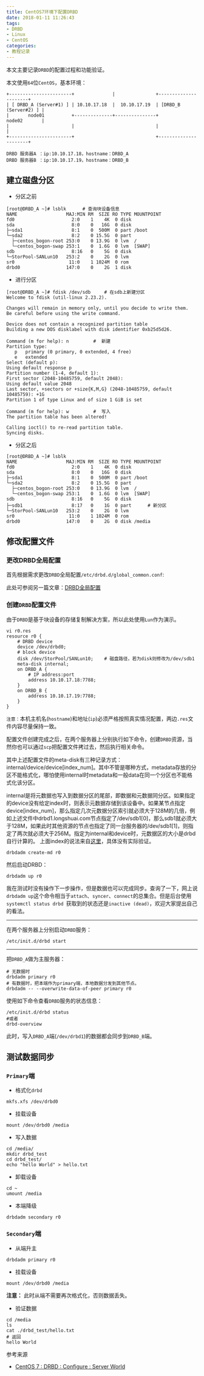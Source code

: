 ```yaml
---
title: CentOS7环境下配置DRBD
date: 2018-01-11 11:26:43
tags:
- DRBD
- Linux
- CentOS
categories:
- 教程记录
---
```

本文主要记录`DRBD`的配置过程和功能验证。
<!--more-->

本文使用`64`位`CentOS`，基本环境：

```shell
+-----------------------+              |               +----------------------+
| [ DRBD_A (Server#1) ] | 10.10.17.18  |  10.10.17.19  | [DRBD_B (Server#2) ] |
|       node01          +--------------+---------------+         node02       |
|                       |                              |                      |
+-----------------------+                              +----------------------+

DRBD 服务器A ：ip:10.10.17.18，hostname：DRBD_A
DRBD 服务器B ：ip:10.10.17.19，hostname：DRBD_B
```
## 建立磁盘分区

- 分区之前

```shell
[root@DRBD_A ~]# lsblk      # 查询块设备信息
NAME                  MAJ:MIN RM  SIZE RO TYPE MOUNTPOINT
fd0                     2:0    1    4K  0 disk
sda                     8:0    0   16G  0 disk
├─sda1                  8:1    0  500M  0 part /boot
└─sda2                  8:2    0 15.5G  0 part
  ├─centos_bogon-root 253:0    0 13.9G  0 lvm  /
  └─centos_bogon-swap 253:1    0  1.6G  0 lvm  [SWAP]
sdb                     8:16   0    5G  0 disk
└─StorPool-SANLun10   253:2    0    2G  0 lvm
sr0                    11:0    1 1024M  0 rom
drbd0                 147:0    0    2G  1 disk
```
- 进行分区

```shell
[root@DRBD_A ~]# fdisk /dev/sdb     # 在sdb上新建分区
Welcome to fdisk (util-linux 2.23.2).

Changes will remain in memory only, until you decide to write them.
Be careful before using the write command.

Device does not contain a recognized partition table
Building a new DOS disklabel with disk identifier 0xb25d5d26.

Command (m for help): n         #  新建
Partition type:
   p   primary (0 primary, 0 extended, 4 free)
   e   extended
Select (default p):
Using default response p
Partition number (1-4, default 1):
First sector (2048-10485759, default 2048):
Using default value 2048
Last sector, +sectors or +size{K,M,G} (2048-10485759, default 10485759): +1G
Partition 1 of type Linux and of size 1 GiB is set

Command (m for help): w         #  写入
The partition table has been altered!

Calling ioctl() to re-read partition table.
Syncing disks.
```
- 分区之后

```shell
[root@DRBD_A ~]# lsblk
NAME                  MAJ:MIN RM  SIZE RO TYPE MOUNTPOINT
fd0                     2:0    1    4K  0 disk
sda                     8:0    0   16G  0 disk
├─sda1                  8:1    0  500M  0 part /boot
└─sda2                  8:2    0 15.5G  0 part
  ├─centos_bogon-root 253:0    0 13.9G  0 lvm  /
  └─centos_bogon-swap 253:1    0  1.6G  0 lvm  [SWAP]
sdb                     8:16   0    5G  0 disk
├─sdb1                  8:17   0    1G  0 part      # 新分区
└─StorPool-SANLun10   253:2    0    2G  0 lvm
sr0                    11:0    1 1024M  0 rom
drbd0                 147:0    0    2G  0 disk /media
```

## 修改配置文件

### 更改DRBD全局配置

首先根据需求更改`DRBD`全局配置`/etc/drbd.d/global_common.conf`:

此处可参阅另一篇文章：[DRBD全局配置](https://imoyao.github.io/blog/2017-09-11/Record_of_drbd/#global-common-conf配置（示例）)

### 创建`DRBD`配置文件

由于`DRBD`是基于块设备的存储复制解决方案，所以此处使用`Lun`作为演示。

```shell
vi r0.res
resource r0 {
    # DRBD device
    device /dev/drbd0;
    # block device
    disk /dev/StorPool/SANLun10;    # 磁盘路径，若为disk则修改为/dev/sdb1
    meta-disk internal;
    on DRBD_A {
        # IP address:port
        address 10.10.17.18:7788;
    }
    on DRBD_B {
        address 10.10.17.19:7788;
    }
}
```
`注意：`本机主机名(`hostname`)和地址(`ip`)必须严格按照真实情况配置，两边`.res`文件内容尽量保持一致。

配置文件创建完成之后，在两个服务器上分别执行如下命令，创建`DRBD`资源，当然你也可以通过`scp`把配置文件拷过去，然后执行相关命令。

其中上述配置文件的meta-disk有三种记录方式：internal/device/device[index_num]。其中不管是哪种方式，metadata存放的分区不能格式化，哪怕使用internal时metadata和一般data在同一个分区也不能格式化该分区。

internal是将元数据也写入到数据分区的尾部，即数据和元数据同分区。如果指定的device没有给定index时，则表示元数据存储到该设备中。如果某节点指定device[index_num]，那么指定几次元数据分区索引就必须大于128M的几倍，例如上述文件中drbd1.longshuai.com节点指定了/dev/sdb1[0]，那么sdb1就必须大于128M，如果此时其他资源的节点也指定了同一台服务器的/dev/sdb1[1]，则指定了两次就必须大于256M。指定为internal和device时，元数据区的大小是drbd自行计算的。
上面index的说法来自[这里](http://www.cnblogs.com/f-ck-need-u/p/8678883.html#1-drbd-)，具体没有实际验证。

```shell
drbdadm create-md r0
```
然后启动DRBD：

```shell
drbdadm up r0
```
我在测试时没有操作下一步操作，但是数据也可以完成同步。查询了一下，网上说`drbdadm up`这个命令相当于`attach`、`syncer`、`connect`的总集合。但是后台使用`systemctl status drbd `获取到的状态还是`inactive (dead)`，欢迎大家提出自己的看法。

------
在两个服务器上分别启动`DRBD`服务：

```shell
/etc/init.d/drbd start
```
------

把`DRBD_A`做为主服务器：

```shell
# 无数据时
drbdadm primary r0
# 有数据时，把本端作为primary端，本地数据分发到其他节点。
drbdadm -- --overwrite-data-of-peer primary r0
```
使用如下命令查看`DRBD`服务的状态信息：

```shell
/etc/init.d/drbd status
#或者
drbd-overview
```

此时，写入`DRBD_A`端(`/dev/drbd1`)的数据都会同步到`DRBD_B`端。

## 测试数据同步

### `Primary`端

- 格式化`drbd`

```shell
mkfs.xfs /dev/drbd0
```
- 挂载设备

```shell
mount /dev/drbd0 /media
```
- 写入数据

```shell
cd /media/
mkdir drbd_test
cd drbd_test/
echo "hello World" > hello.txt
```
- 卸载设备

```shell
cd ~
umount /media
```
- 本端降级

```shell
drbdadm secondary r0
```

### `Secondary`端

- 从端升主

```shell
drbdadm primary r0
```
- 挂载设备

```shell
mount /dev/drbd0 /media
```
**注意：** 此时从端不需要再次格式化，否则数据丢失。

- 验证数据

```shell
cd /media
ls
cat ./drbd_test/hello.txt
# 返回
hello World
```

参考来源

- [CentOS 7 : DRBD : Configure : Server World](https://www.server-world.info/en/note?os=CentOS_7&p=drbd&f=2)



